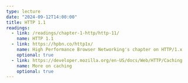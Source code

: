```yaml
---
type: lecture
date: "2024-09-12T14:00:00"
title: HTTP 1.1
readings:
  - link: /readings/chapter-1-http/http-11/
    name: HTTP 1.1
  - link: https://hpbn.co/http1x/
    name: High Performance Browser Networking's chapter on HTTP/1.x
    optional: true
  - link: https://developer.mozilla.org/en-US/docs/Web/HTTP/Caching
    name: More on caching
    optional: true
---
```

